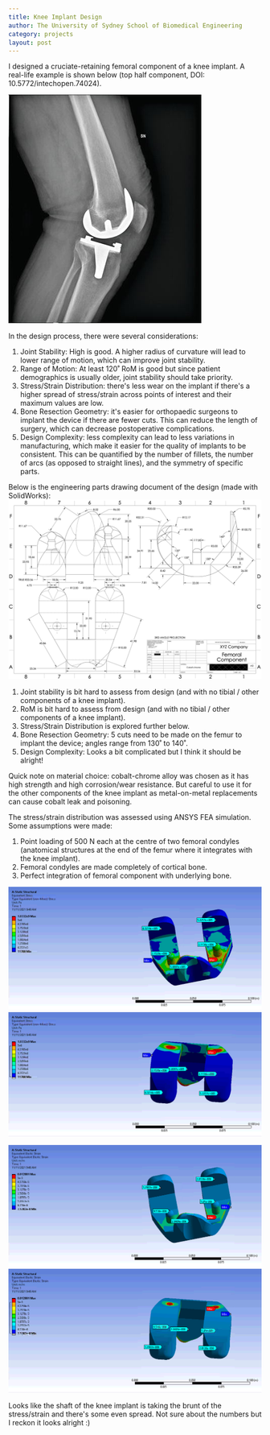 ```yaml
---
title: Knee Implant Design
author: The University of Sydney School of Biomedical Engineering
category: projects
layout: post
---
```

I designed a cruciate-retaining femoral component of a knee implant. A real-life example is shown below (top half component, DOI: 10.5772/intechopen.74024).

![Figure 1](/assets/images/BMET2400_example.png)

In the design process, there were several considerations:
1. Joint Stability: High is good. A higher radius of curvature will lead to lower range of motion, which can improve joint stability.
2. Range of Motion: At least 120˚ RoM is good but since patient demographics is usually older, joint stability should take priority.
3. Stress/Strain Distribution: there's less wear on the implant if there's a higher spread of stress/strain across points of interest and their maximum values are low.
4. Bone Resection Geometry: it's easier for orthopaedic surgeons to implant the device if there are fewer cuts. This can reduce the length of surgery, which can decrease postoperative complications.
5. Design Complexity: less complexity can lead to less variations in manufacturing, which make it easier for the quality of implants to be consistent. This can be quantified by the number of fillets, the number of arcs (as opposed to straight lines), and the symmetry of specific parts.

Below is the engineering parts drawing document of the design (made with SolidWorks):
![Figure 2](/assets/images/BMET2400_drawing.png)

1. Joint stability is bit hard to assess from design (and with no tibial / other components of a knee implant).
2. RoM is bit hard to assess from design (and with no tibial / other components of a knee implant).
3. Stress/Strain Distribution is explored further below.
4. Bone Resection Geometry: 5 cuts need to be made on the femur to implant the device; angles range from 130˚ to 140˚.
5. Design Complexity: Looks a bit complicated but I think it should be alright!

Quick note on material choice: cobalt-chrome alloy was chosen as it has high strength and high corrosion/wear resistance. But careful to use it for the other components of the knee implant as metal-on-metal replacements can cause cobalt leak and poisoning.

The stress/strain distribution was assessed using ANSYS FEA simulation.
Some assumptions were made:
1. Point loading of 500 N each at the centre of two femoral condyles (anatomical structures at the end of the femur where it integrates with the knee implant).
2. Femoral condyles are made completely of cortical bone.
3. Perfect integration of femoral component with underlying bone.

![Figure 3a](/assets/images/BMET2400_stress_a.png) ![Figure 3b](/assets/images/BMET2400_stress_b.png)

![Figure 4a](/assets/images/BMET2400_strain_a.png) ![Figure 3b](/assets/images/BMET2400_strain_b.png)

Looks like the shaft of the knee implant is taking the brunt of the stress/strain and there's some even spread. Not sure about the numbers but I reckon it looks alright :)



